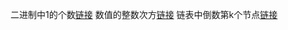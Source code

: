 二进制中1的个数[链接](https://blog.csdn.net/kongmin_123/article/details/82053824)
数值的整数次方[链接](https://blog.csdn.net/u011514810/article/details/52754884?utm_source=blogxgwz5)
链表中倒数第k个节点[链接](https://www.cnblogs.com/edisonchou/p/4769164.html)
